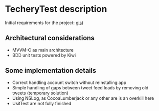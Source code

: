 # TecheryTest description 

Initial requirements for the project: [gist](https://gist.github.com/soxjke/d4b13c772569a7188d5741afa32f2cef)
</br>

## Architectural considerations

<ul>
<li>MVVM-C as main architecture</li>
<li>BDD unit tests powered by Kiwi</li>
</ul>

## Some implementation details

<ul>
<li>Correct handling account switch without reinstalling app</li>
<li>Simple handling of gaps between tweet feed loads by removing old tweets (temporary solution)</li>
<li>Using NSLog, as CocoaLumberjack or any other are is an overkill here</li>
<li>UsitTest are not fully finished</li> 
</ul>